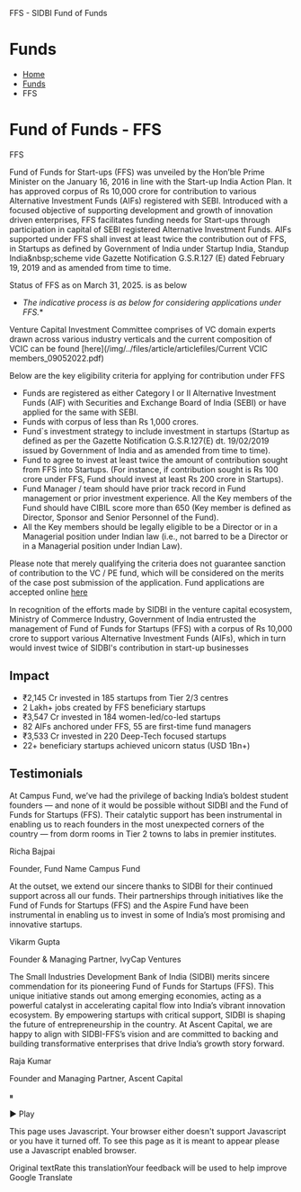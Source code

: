 FFS \- SIDBI Fund of Funds

Funds
=====

* [Home](/en)
* [Funds](/en/funds)
* FFS

Fund of Funds \- FFS
====================

FFS

Fund of Funds for Start\-ups (FFS) was unveiled by the Hon’ble Prime Minister on the January 16, 2016 in line with the Start\-up India Action Plan. It has approved corpus of Rs 10,000 crore for contribution to various Alternative Investment Funds (AIFs) registered with SEBI. Introduced with a focused objective of supporting development and growth of innovation driven enterprises, FFS facilitates funding needs for Start\-ups through participation in capital of SEBI registered Alternative Investment Funds. AIFs supported under FFS shall invest at least twice the contribution out of FFS, in Startups as defined by Government of India under Startup India, Standup India\&nbsp;scheme vide Gazette Notification G.S.R.127 (E) dated February 19, 2019 and as amended from time to time.

Status of FFS as on March 31, 2025\. is as below

* *The indicative process is as below for considering applications under FFS.**

Venture Capital Investment Committee comprises of VC domain experts drawn across various industry verticals and the current composition of VCIC can be found  [here](/img/../files/article/articlefiles/Current VCIC members_09052022.pdf) 

Below are the key eligibility criteria for applying for contribution under FFS

* Funds are registered as either Category I or II Alternative Investment Funds (AIF) with Securities and Exchange Board of India (SEBI) or have applied for the same with SEBI.
* Funds with corpus of less than Rs 1,000 crores.
* Fund\`s investment strategy to include investment in startups (Startup as defined as per the Gazette Notification G.S.R.127(E) dt. 19/02/2019 issued by Government of India and as amended from time to time).
* Fund to agree to invest at least twice the amount of contribution sought from FFS into Startups. (For instance, if contribution sought is Rs 100 crore under FFS, Fund should invest at least Rs 200 crore in Startups).
* Fund Manager / team should have prior track record in Fund management or prior investment experience. All the Key members of the Fund should have CIBIL score more than 650 (Key member is defined as Director, Sponsor and Senior Personnel of the Fund).
* All the Key members should be legally eligible to be a Director or in a Managerial position under Indian law (i.e., not barred to be a Director or in a Managerial position under Indian Law).

Please note that merely qualifying the criteria does not guarantee sanction of contribution to the VC / PE fund, which will be considered on the merits of the case post submission of the application. Fund applications are accepted online [here](https://vcfapplication.sidbi.in/)

In recognition of the efforts made by SIDBI in the venture capital ecosystem, Ministry of Commerce Industry, Government of India entrusted the management of Fund of Funds for Startups (FFS) with a corpus of Rs 10,000 crore to support various Alternative Investment Funds (AIFs), which in turn would invest twice of SIDBI's contribution in start\-up businesses

Impact
------

* ₹2,145 Cr
invested in 185 startups from Tier 2/3 centres
* 2 Lakh\+
jobs created by FFS beneficiary startups
* ₹3,547 Cr
invested in 184 women\-led/co\-led startups
* 82 AIFs
anchored under FFS, 55 are first\-time fund managers
* ₹3,533 Cr
invested in 220 Deep\-Tech focused startups
* 22\+
beneficiary startups achieved unicorn status (USD 1Bn\+)

Testimonials
------------

At Campus Fund, we’ve had the privilege of backing India’s boldest student founders — and none of it would be possible without SIDBI and the Fund of Funds for Startups (FFS). Their catalytic support has been instrumental in enabling us to reach founders in the most unexpected corners of the country — from dorm rooms in Tier 2 towns to labs in premier institutes. 

Richa Bajpai

Founder, Fund Name Campus Fund

At the outset, we extend our sincere thanks to SIDBI for their continued support across all our funds. Their partnerships through initiatives like the Fund of Funds for Startups (FFS) and the Aspire Fund have been instrumental in enabling us to invest in some of India’s most promising and innovative startups.

Vikarm Gupta

Founder \& Managing Partner, IvyCap Ventures

The Small Industries Development Bank of India (SIDBI) merits sincere commendation for its pioneering Fund of Funds for Startups (FFS). This unique initiative stands out among emerging economies, acting as a powerful catalyst in accelerating capital flow into India’s vibrant innovation ecosystem. By empowering startups with critical support, SIDBI is shaping the future of entrepreneurship in the country. At Ascent Capital, we are happy to align with SIDBI\-FFS’s vision and are committed to backing and building transformative enterprises that drive India’s growth story forward.

Raja Kumar

Founder and Managing Partner, Ascent Capital

 ⏸ 

 ▶ Play

This page uses Javascript. Your browser either doesn't support Javascript or you have it turned off. To see this page as it is meant to appear please use a Javascript enabled browser.

Original textRate this translationYour feedback will be used to help improve Google Translate